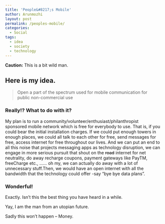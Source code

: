 ```yaml
---
title: 'People&#8217;s Mobile'
author: Arunmozhi
layout: post
permalink: /peoples-mobile/
categories:
  - Social
tags:
  - idea
  - society
  - technology
---
```

**Caution:** This is a bit wild man.

## Here is my idea.

> Open a part of the spectrum used for mobile communication for public non-commercial use

### Really!? What to do with it?

My plan is to run a community/volunteer/enthusiast/philanthropist sponsored mobile network which is free for everybody to use. That is, if you could bear the initial installation charges. If we could put enough towers in enough places, we could all talk to each other for free, send messages for free, access internet for free throughout our lives. And we can put an end to all this noise that projects messaging apps as technology disruption, we can engage in more serious pursuit that shout on the <del datetime="2015-04-16T16:24:50+00:00">road</del> internet for net neutrality, do away recharge coupons, payment gateways like PayTM, freeCharge etc., &#8230;&#8230; oh my, we can actually do away with a lot of unnecessary stuff.Then, we would have an open internet with all the bandwidth that the technology could offer -say &#8220;bye bye data plans&#8221;.

### Wonderful!

Exactly. Isn&#8217;t this the best thing you have heard in a while.

Yay, I am the man from an utopian future.

Sadly this won&#8217;t happen &#8211; Money.